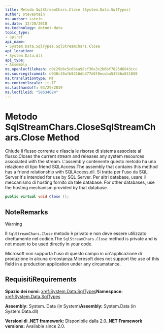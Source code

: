 ```yaml
---
title: Metodo SqlStreamChars.Close (System.Data.SqlTypes)
author: stevestein
ms.author: sstein
ms.date: 12/20/2018
ms.technology: dotnet-data
topic_type:
- apiref
api_name:
- System.Data.SqlTypes.SqlStreamChars.Close
api_location:
- System.Data.dll
api_type:
- Assembly
ms.openlocfilehash: d0c29bbc5c6bea98cf36e3c2b6bf7825d6843ccc
ms.sourcegitcommit: d938c39afb9216db377d0f0ecdaa53936a851059
ms.translationtype: MT
ms.contentlocale: it-IT
ms.lasthandoff: 03/29/2019
ms.locfileid: "58634024"
---
```

# <a name="sqlstreamcharsclose-method"></a><span data-ttu-id="c9c76-102">Metodo SqlStreamChars.Close</span><span class="sxs-lookup"><span data-stu-id="c9c76-102">SqlStreamChars.Close Method</span></span>

<span data-ttu-id="c9c76-103">Chiude il flusso corrente e rilascia le risorse di sistema associate al flusso.</span><span class="sxs-lookup"><span data-stu-id="c9c76-103">Closes the current stream and releases any system resources associated with the stream.</span></span> <span data-ttu-id="c9c76-104">L'assembly contenente questo metodo ha una relazione di tipo friend SQLAccess.</span><span class="sxs-lookup"><span data-stu-id="c9c76-104">The assembly that contains this method has a friend relationship with SQLAccess.dll.</span></span> <span data-ttu-id="c9c76-105">Si tratta per l'uso da SQL Server.</span><span class="sxs-lookup"><span data-stu-id="c9c76-105">It's intended for use by SQL Server.</span></span><span data-ttu-id="c9c76-106"> Per altri database, usare il meccanismo di hosting fornito da tale database.</span><span class="sxs-lookup"><span data-stu-id="c9c76-106"> For other databases, use the hosting mechanism provided by that database.</span></span>

```csharp
public virtual void Close ();
```

## <a name="remarks"></a><span data-ttu-id="c9c76-107">Note</span><span class="sxs-lookup"><span data-stu-id="c9c76-107">Remarks</span></span>

> [!WARNING]
> <span data-ttu-id="c9c76-108">Il `SqlStreamChars.Close` metodo è privato e non deve essere utilizzato direttamente nel codice.</span><span class="sxs-lookup"><span data-stu-id="c9c76-108">The `SqlStreamChars.Close` method is private and is not meant to be used directly in your code.</span></span>
>
> <span data-ttu-id="c9c76-109">Microsoft non supporta l'uso di questo campo in un'applicazione di produzione in alcuna circostanza.</span><span class="sxs-lookup"><span data-stu-id="c9c76-109">Microsoft does not support the use of this field in a production application under any circumstance.</span></span>

## <a name="requirements"></a><span data-ttu-id="c9c76-110">Requisiti</span><span class="sxs-lookup"><span data-stu-id="c9c76-110">Requirements</span></span>

<span data-ttu-id="c9c76-111">**Spazio dei nomi:** <xref:System.Data.SqlTypes></span><span class="sxs-lookup"><span data-stu-id="c9c76-111">**Namespace:** <xref:System.Data.SqlTypes></span></span>

<span data-ttu-id="c9c76-112">**Assembly:** System. Data (in System)</span><span class="sxs-lookup"><span data-stu-id="c9c76-112">**Assembly:** System.Data (in System.Data.dll)</span></span>

<span data-ttu-id="c9c76-113">**Versioni di .NET framework:** Disponibile dalla 2.0.</span><span class="sxs-lookup"><span data-stu-id="c9c76-113">**.NET Framework versions:** Available since 2.0.</span></span>